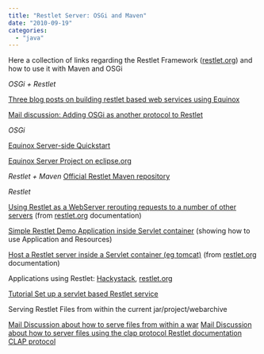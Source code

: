 ```yaml
---
title: "Restlet Server: OSGi and Maven"
date: "2010-09-19"
categories: 
  - "java"
---
```


Here a collection of links regarding the Restlet Framework ([restlet.org](http://restlet.org)) and how to use it with Maven and OSGi

_OSGi + Restlet_

[Three blog posts on building restlet based web services using Equinox](http://blog.wolfgang-werner.net/building-on-equinox-and-restlet-1/)

[Mail discussion: Adding OSGi as another protocol to Restlet](http://osdir.com/ml/java.restlet/2008-05/msg00050.html)

_OSGi_

[Equinox Server-side Quickstart](http://www.eclipse.org/equinox/server/http_quickstart.php)

[Equinox Server Project on eclipse.org](http://www.eclipse.org/equinox/server/)

_Restlet + Maven_ [Official Restlet Maven repository](http://www.restlet.org/downloads/maven)

_Restlet_

[Using Restlet as a WebServer rerouting requests to a number of other servers](http://wiki.restlet.org/docs_2.0/13-restlet/24-restlet/182-restlet.html) (from [restlet.org](http://restlet.org) documentation)

[Simple Restlet Demo Application inside Servlet container](http://danilogurovich.wordpress.com/2008/09/23/a-simple-restlet-demo-application/) (showing how to use Application and Resources)

[Host a Restlet server inside a Servlet container (eg tomcat)](http://wiki.restlet.org/docs_2.0/13-restlet/275-restlet/312-restlet.html) (from [restlet.org](http://restlet.org) documentation)

Applications using Restlet: [Hackystack](http://excitedcuriosity.wordpress.com/2007/05/04/4h-with-philip/), [restlet.org](http://restlet.org)

[Tutorial Set up a servlet based Restlet service](http://vatsalad.wordpress.com/2010/01/13/how-to-setup-a-servlet-based-restlet-webservice/)

Serving Restlet Files from within the current jar/project/webarchive

[Mail Discussion about how to serve files from within a war](http://restlet-discuss.1400322.n2.nabble.com/Server-side-includes-for-org-restlet-resource-Directory-td4860119.html) [Mail Discussion about how to server files using the clap protocol Restlet documentation CLAP protocol](http://www.mail-archive.com/discuss@restlet.tigris.org/msg05336.html)
